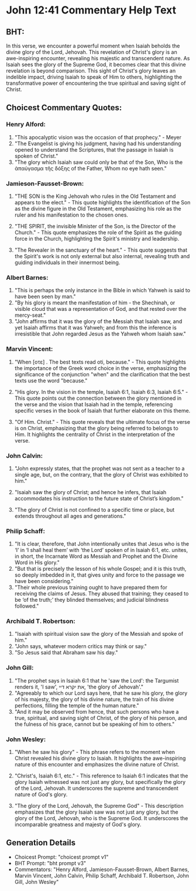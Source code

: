# John 12:41 Commentary Help Text

## BHT:
In this verse, we encounter a powerful moment when Isaiah beholds the divine glory of the Lord, Jehovah. This revelation of Christ's glory is an awe-inspiring encounter, revealing his majestic and transcendent nature. As Isaiah sees the glory of the Supreme God, it becomes clear that this divine revelation is beyond comparison. This sight of Christ's glory leaves an indelible impact, driving Isaiah to speak of Him to others, highlighting the transformative power of encountering the true spiritual and saving sight of Christ.

## Choicest Commentary Quotes:
### Henry Alford:
1. "This apocalyptic vision was the occasion of that prophecy." - Meyer
2. "The Evangelist is giving his judgment, having had his understanding opened to understand the Scriptures, that the passage in Isaiah is spoken of Christ." 
3. "The glory which Isaiah saw could only be that of the Son, Who is the ἀπαύγασμα τῆς δόξης of the Father, Whom no eye hath seen."

### Jamieson-Fausset-Brown:
1. "THE SON is the King Jehovah who rules in the Old Testament and appears to the elect." - This quote highlights the identification of the Son as the divine figure in the Old Testament, emphasizing his role as the ruler and his manifestation to the chosen ones.

2. "THE SPIRIT, the invisible Minister of the Son, is the Director of the Church." - This quote emphasizes the role of the Spirit as the guiding force in the Church, highlighting the Spirit's ministry and leadership.

3. "The Revealer in the sanctuary of the heart." - This quote suggests that the Spirit's work is not only external but also internal, revealing truth and guiding individuals in their innermost being.

### Albert Barnes:
1. "This is perhaps the only instance in the Bible in which Yahweh is said to have been seen by man."
2. "By his glory is meant the manifestation of him - the Shechinah, or visible cloud that was a representation of God, and that rested over the mercy-seat."
3. "John affirms that it was the glory of the Messiah that Isaiah saw, and yet Isaiah affirms that it was Yahweh; and from this the inference is irresistible that John regarded Jesus as the Yahweh whom Isaiah saw."

### Marvin Vincent:
1. "When [οτε] . The best texts read oti, because." - This quote highlights the importance of the Greek word choice in the verse, emphasizing the significance of the conjunction "when" and the clarification that the best texts use the word "because." 

2. "His glory. In the vision in the temple, Isaiah 6:1, Isaiah 6:3, Isaiah 6:5." - This quote points out the connection between the glory mentioned in the verse and the vision that Isaiah had in the temple, referencing specific verses in the book of Isaiah that further elaborate on this theme.

3. "Of Him. Christ." - This quote reveals that the ultimate focus of the verse is on Christ, emphasizing that the glory being referred to belongs to Him. It highlights the centrality of Christ in the interpretation of the verse.

### John Calvin:
1. "John expressly states, that the prophet was not sent as a teacher to a single age, but, on the contrary, that the glory of Christ was exhibited to him." 

2. "Isaiah saw the glory of Christ; and hence he infers, that Isaiah accommodates his instruction to the future state of Christ’s kingdom." 

3. "The glory of Christ is not confined to a specific time or place, but extends throughout all ages and generations."

### Philip Schaff:
1. "It is clear, therefore, that John intentionally unites that Jesus who is the ‘I’ in ‘I shall heal them’ with ‘the Lord’ spoken of in Isaiah 6:1, etc. unites, in short, the Incarnate Word as Messiah and Prophet and the Divine Word in His glory."
2. "But that is precisely the lesson of his whole Gospel; and it is this truth, so deeply imbedded in it, that gives unity and force to the passage we have been considering."
3. "Their whole previous training ought to have prepared them for receiving the claims of Jesus. They abused that training; they ceased to be ‘of the truth;’ they blinded themselves; and judicial blindness followed."

### Archibald T. Robertson:
1. "Isaiah with spiritual vision saw the glory of the Messiah and spoke of him." 
2. "John says, whatever modern critics may think or say." 
3. "So Jesus said that Abraham saw his day."

### John Gill:
1. "The prophet says in Isaiah 6:1 that he 'saw the Lord': the Targumist renders it, 'I saw', את יקרא דיי, 'the glory of Jehovah'." 
2. "Agreeably to which our Lord says here, that he saw his glory, the glory of his majesty, the glory of his divine nature, the train of his divine perfections, filling the temple of the human nature."
3. "And it may be observed from hence, that such persons who have a true, spiritual, and saving sight of Christ, of the glory of his person, and the fulness of his grace, cannot but be speaking of him to others."

### John Wesley:
1. "When he saw his glory" - This phrase refers to the moment when Christ revealed his divine glory to Isaiah. It highlights the awe-inspiring nature of this encounter and emphasizes the divine nature of Christ.

2. "Christ's, Isaiah 6:1, etc." - This reference to Isaiah 6:1 indicates that the glory Isaiah witnessed was not just any glory, but specifically the glory of the Lord, Jehovah. It underscores the supreme and transcendent nature of God's glory.

3. "The glory of the Lord, Jehovah, the Supreme God" - This description emphasizes that the glory Isaiah saw was not just any glory, but the glory of the Lord, Jehovah, who is the Supreme God. It underscores the incomparable greatness and majesty of God's glory.


## Generation Details
- Choicest Prompt: "choicest prompt v1"
- BHT Prompt: "bht prompt v3"
- Commentators: "Henry Alford, Jamieson-Fausset-Brown, Albert Barnes, Marvin Vincent, John Calvin, Philip Schaff, Archibald T. Robertson, John Gill, John Wesley"
